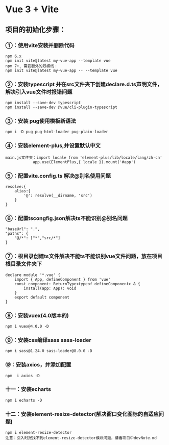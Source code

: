 # Vue 3 + Vite
## 项目的初始化步骤：
### ①：使用vite安装并删除代码
    npm 6.x
    npm init vite@latest my-vue-app --template vue
    npm 7+, 需要额外的双横线：
    npm init vite@latest my-vue-app -- --template vue
### ②：安装typescript 并在src文件夹下创建declare.d.ts声明文件，解决引入vue文件时报错问题
    npm install --save-dev typescript
    npm install --save-dev @vue/cli-plugin-typescript
### ③：安装 pug使用模板新语法
    npm i -D pug pug-html-loader pug-plain-loader
### ④：安装element-plus,并设置默认中文
    main.js文件夹：import locale from 'element-plus/lib/locale/lang/zh-cn'
                app.use(ElementPlus,{ locale }).mount('#app')
### ⑤：配置vite.config.ts 解决@别名使用问题
    resolve:{
		alias:{
			'@': resolve(__dirname, 'src')
		}
	}
### ⑥：配置tscongfig.json解决ts不能识别@别名问题
    "baseUrl": ".",
	"paths": {
		"@/*": ["*","src/*"]
	}
### ⑦：根目录创建ts文件解决不能ts不能识别vue文件问题，放在项目根目录文件夹下
    declare module '*.vue' {
        import { App, defineComponent } from 'vue'
        const component: ReturnType<typeof defineComponent> & {
            install(app: App): void
        }
        export default component
    }
### ⑧：安装vuex(4.0版本的)
    npm i vuex@4.0.0 -D
### ⑨：安装css编译sass sass-loader
    npm i sass@1.24.0 sass-loader@8.0.0 -D
### ⑩：安装axios，并添加配置
    npm  i axios -D
### 十一：安装echarts
    npm i echarts -D

### 十二：安装element-resize-detector(解决窗口变化图标的自适应问题)
    npm i element-resize-detector
    注意：引入时报找不到element-resize-detector模块问题，请看项目中devNote.md
